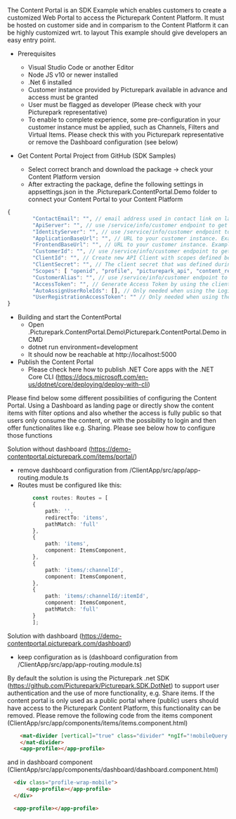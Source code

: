 The Content Portal is an SDK Example which enables customers to create a customized Web Portal to access the Picturepark Content Platform.
It must be hosted on customer side and in comparism to the Content Platform it can be highly customized wrt. to layout 
This example should give developers an easy entry point.


- Prerequisites
    - Visual Studio Code or another Editor
    - Node JS v10 or newer installed
    - .Net 6 installed
    - Customer instance provided by Picturepark available in advance and access must be granted
    - User must be flagged as developer (Please check with your Picturepark representative)
    - To enable to complete experience, some pre-configuration in your customer instance must be applied, such as Channels, Filters and Virtual Items. Please check this with you Picturepark representative or remove the Dashboard configuration (see below)

- Get Content Portal Project from GitHub (SDK Samples)
    - Select correct branch and download the package -> check your Content Platform version
    - After extracting the package, define the following settings in appsettings.json in the .Picturepark.ContentPortal.Demo folder to connect your Content Portal to your Content Platform

``` typescript 
{
        "ContactEmail": "", // email address used in contact link on landing page "If you would like to contribute your ideas, please contact us."
        "ApiServer": "", // use /service/info/customer endpoint to get "apiUrl". Example: https://[CUSTOMER].picturepark.com/service/info/customer
        "IdentityServer": "", // use /service/info/customer endpoint to get "identityServerUrl". Example: https://[CUSTOMER].picturepark.com/service/info/customer
        "ApplicationBaseUrl": "", // URL to your customer instance. Example: https://[CUSTOMER].picturepark.com
        "FrontendBaseUrl": "", // URL to your customer instance. Example: https://[CUSTOMER].picturepark.com
        "CustomerId": "", // use /service/info/customer endpoint to get "customerId". Example: https://[CUSTOMER].picturepark.com/service/info/customer
        "ClientId": "", // Create new API Client with scopes defined below. Client can be created within the customer instance. After login go to settings -> API Clients. NOTE: If you do not see "API Clients", your user has not been marked as developer. Contact your Picturepark representative.
        "ClientSecret": "", // The client secret that was defined during the creation of the API client
        "Scopes": [ "openid", "profile", "picturepark_api", "content_read", "profile_read", "schema_read", "output_read", "channel_read", "share_read", "share_write" ],
        "CustomerAlias": "", // use /service/info/customer endpoint to get "customerAlias". Example: https://[CUSTOMER].picturepark.com/service/info/customer
        "AccessToken": "", // Generate Access Token by using the client you just have created
        "AutoAssignUserRoleIds": [], // Only needed when using the Login functionality - String array of User Role Id`s which will be assigned on user registration
        "UserRegistrationAccessToken": "" // Only needed when using the Login functionality - Access token of a user who has "Manager Users" right to be able to register 
}
```

- Building and start the ContentPortal
    - Open .Picturepark.ContentPortal.Demo\Picturepark.ContentPortal.Demo in CMD
    - dotnet run environment=development
    - It should now be reachable at http://localhost:5000
- Publish the Content Portal
	- Please check here how to publish .NET Core apps with the .NET Core CLI (https://docs.microsoft.com/en-us/dotnet/core/deploying/deploy-with-cli)
	

Please find below some different possibilities of configuring the Content Portal. Using a Dashboard as landing page or directly show the content items with filter options and also whether the access is fully public so that users only consume the content, or with the possibility to login and then offer functionalites like e.g. Sharing. Please see below how to configure those functions

Solution without dashboard (https://demo-contentportal.picturepark.com/items/portal/)

  - remove dashboard configuration from /ClientApp/src/app/app-routing.module.ts
  - Routes must be configured like this:

``` typescript 
        const routes: Routes = [
        {
            path: '',
            redirectTo: 'items',
            pathMatch: 'full'
        },
        {
            path: 'items',
            component: ItemsComponent,
        },
        {
            path: 'items/:channelId',
            component: ItemsComponent,
        },
        {
            path: 'items/:channelId/:itemId',
            component: ItemsComponent,
            pathMatch: 'full'
        }
        ]; 
```

Solution with dashboard (https://demo-contentportal.picturepark.com/dashboard)

- keep configuration as is (dashboard configuration from /ClientApp/src/app/app-routing.module.ts)
		

By default the solution is using the Picturepark .net SDK (https://github.com/Picturepark/Picturepark.SDK.DotNet) to support user authentication and the use of more functionality, e.g. Share items. If the content portal is only used as a public portal where (public) users should have access to the Picturepark Content Platform, this functionality can be removed. 
Please remove the following code from the items component (ClientApp/src/app/components/items/items.component.html)

``` html
    <mat-divider [vertical]="true" class="divider" *ngIf="!mobileQuery.matches">
    </mat-divider>
    <app-profile></app-profile>
``` 

and in dashboard component (ClientApp/src/app/components/dashboard/dashboard.component.html)

``` html
  <div class="profile-wrap-mobile">
      <app-profile></app-profile>
  </div>

  <app-profile></app-profile>
``` 




